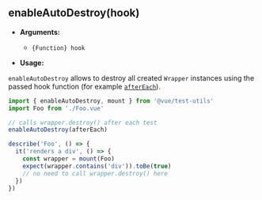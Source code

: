 ## enableAutoDestroy(hook)

- **Arguments:**

  - `{Function} hook`

- **Usage:**

`enableAutoDestroy` allows to destroy all created `Wrapper` instances using the passed hook function (for example [`afterEach`](https://jestjs.io/docs/en/api#aftereachfn-timeout)).

```js
import { enableAutoDestroy, mount } from '@vue/test-utils'
import Foo from './Foo.vue'

// calls wrapper.destroy() after each test
enableAutoDestroy(afterEach)

describe('Foo', () => {
  it('renders a div', () => {
    const wrapper = mount(Foo)
    expect(wrapper.contains('div')).toBe(true)
    // no need to call wrapper.destroy() here
  })
})
```
